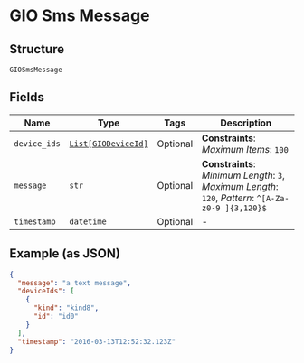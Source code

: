 
# GIO Sms Message

## Structure

`GIOSmsMessage`

## Fields

| Name | Type | Tags | Description |
|  --- | --- | --- | --- |
| `device_ids` | [`List[GIODeviceId]`](../../doc/models/gio-device-id.md) | Optional | **Constraints**: *Maximum Items*: `100` |
| `message` | `str` | Optional | **Constraints**: *Minimum Length*: `3`, *Maximum Length*: `120`, *Pattern*: `^[A-Za-z0-9 ]{3,120}$` |
| `timestamp` | `datetime` | Optional | - |

## Example (as JSON)

```json
{
  "message": "a text message",
  "deviceIds": [
    {
      "kind": "kind8",
      "id": "id0"
    }
  ],
  "timestamp": "2016-03-13T12:52:32.123Z"
}
```

